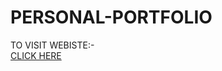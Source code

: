 # PERSONAL-PORTFOLIO

TO VISIT WEBISTE:-<br>
<a href= "https://kanishkbehl.github.io/PERSONAL-PORTFOLIO/">CLICK HERE</a>
